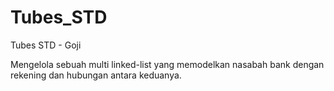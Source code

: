 # Tubes_STD
Tubes STD - Goji

Mengelola sebuah multi linked-list yang memodelkan nasabah bank dengan rekening dan hubungan antara keduanya.
